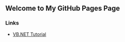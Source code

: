 ## Welcome to My GitHub Pages Page

### Links

-   [ VB.NET Tutorial](\vb.net "Go To VB.NET Tutorial")
